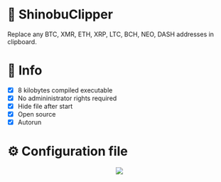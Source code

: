  
# :money_with_wings: ShinobuClipper
Replace any BTC, XMR, ETH, XRP, LTC, BCH, NEO, DASH addresses in clipboard.

# :star2: Info
 - [X] 8 kilobytes compiled executable
 - [X] No admininistrator rights required
 - [X] Hide file after start
 - [X] Open source
 - [X] Autorun

# :gear: Configuration file
<p align="center">
  <img src="https://i.ibb.co/GC5chXG/config.jpg">
</p>

